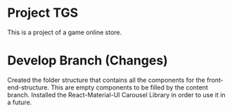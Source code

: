 # Project TGS
This is a project of a game online store.

# Develop Branch (Changes)
Created the folder structure that contains all the components for the front-end-structure.
This are empty components to be filled by the content branch.
Installed the React-Material-UI Carousel Library in order to use it in a future.